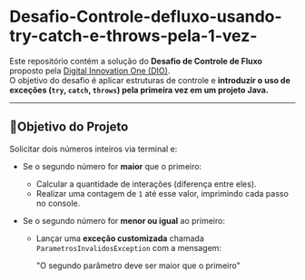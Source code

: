 # Desafio-Controle-defluxo-usando-try-catch-e-throws-pela-1-vez-


Este repositório contém a solução do **Desafio de Controle de Fluxo** proposto pela [Digital Innovation One (DIO)]([https://www.dio.me/](https://github.com/digitalinnovationone/trilha-java-basico/tree/main/desafios/controle-fluxo)).  
O objetivo do desafio é aplicar estruturas de controle e **introduzir o uso de exceções (`try`, `catch`, `throws`) pela primeira vez em um projeto Java.**

---

## 🧠Objetivo do Projeto

Solicitar dois números inteiros via terminal e:

- Se o segundo número for **maior** que o primeiro:
  - Calcular a quantidade de interações (diferença entre eles).
  - Realizar uma contagem de `1` até esse valor, imprimindo cada passo no console.

- Se o segundo número for **menor ou igual** ao primeiro:
  - Lançar uma **exceção customizada** chamada `ParametrosInvalidosException` com a mensagem:
    
    
    "O segundo parâmetro deve ser maior que o primeiro"
    
